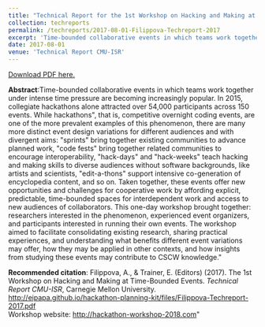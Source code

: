 ```yaml
---
title: "Technical Report for the 1st Workshop on Hacking and Making at Time-Bounded Events."
collection: techreports
permalink: /techreports/2017-08-01-Filippova-Techreport-2017
excerpt: 'Time-bounded collaborative events in which teams work together under intense time pressure are becoming increasingly popular. In 2015, collegiate hackathons alone attracted over 54,000 participants across 150 events. While hackathons&quot;, that is, competitive overnight coding events, are one of the more prevalent examples of this phenomenon, there are many more distinct event design variations for different audiences and with divergent aims: &quot;sprints&quot; bring together existing communities to advance planned work, &quot;code fests&quot; bring together related communities to encourage interoperability, &quot;hack-days&quot; and &quot;hack-weeks&quot; teach hacking and making skills to diverse audiences without software backgrounds, like artists and scientists, &quot;edit-a-thons&quot; support intensive co-generation of encyclopedia content, and so on. Taken together, these events offer new opportunities and challenges for cooperative work by affording explicit, predictable, time-bounded spaces for interdependent work and access to new audiences of collaborators. This one-day workshop brought together: researchers interested in the phenomenon, experienced event organizers, and participants interested in running their own events. The workshop aimed to facilitate consolidating existing research, sharing practical experiences, and understanding what benefits different event variations may offer, how they may be applied in other contexts, and how insights from studying these events may contribute to CSCW knowledge.&quot;'
date: 2017-08-01
venue: 'Technical Report CMU-ISR'
---
```

[Download PDF here.](http://eipapa.github.io/hackathon-planning-kit/files/Filippova-Techreport-2017.pdf)

**Abstract**:Time-bounded collaborative events in which teams work together under intense time pressure are becoming increasingly popular. In 2015, collegiate hackathons alone attracted over 54,000 participants across 150 events. While hackathons&quot;, that is, competitive overnight coding events, are one of the more prevalent examples of this phenomenon, there are many more distinct event design variations for different audiences and with divergent aims: &quot;sprints&quot; bring together existing communities to advance planned work, &quot;code fests&quot; bring together related communities to encourage interoperability, &quot;hack-days&quot; and &quot;hack-weeks&quot; teach hacking and making skills to diverse audiences without software backgrounds, like artists and scientists, &quot;edit-a-thons&quot; support intensive co-generation of encyclopedia content, and so on. Taken together, these events offer new opportunities and challenges for cooperative work by affording explicit, predictable, time-bounded spaces for interdependent work and access to new audiences of collaborators. This one-day workshop brought together: researchers interested in the phenomenon, experienced event organizers, and participants interested in running their own events. The workshop aimed to facilitate consolidating existing research, sharing practical experiences, and understanding what benefits different event variations may offer, how they may be applied in other contexts, and how insights from studying these events may contribute to CSCW knowledge.&quot;

**Recommended citation**: Filippova, A., & Trainer, E. (Editors) (2017). The 1st Workshop on Hacking and Making at Time-Bounded Events. <i>Technical Report CMU-ISR</i>, Carnegie Mellon University. http://eipapa.github.io/hackathon-planning-kit/files/Filippova-Techreport-2017.pdf <br>Workshop website: http://hackathon-workshop-2018.com"